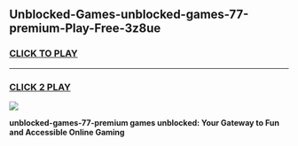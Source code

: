 
## Unblocked-Games-unblocked-games-77-premium-Play-Free-3z8ue
<h3>
<a href="https://premium76.site?title=unblocked-games-77-premium&ref=20M">CLICK TO PLAY</a></h3>
<hr>

<h3>
<a href="https://premium76.site?title=unblocked-games-77-premium&ref=20M">CLICK 2 PLAY</a>
  
</h3>

<a href="https://premium76.site?title=unblocked-games-77-premium&ref=19M"><img src="https://clearcache.store/games.png"></a>


**unblocked-games-77-premium games unblocked: Your Gateway to Fun and Accessible Online Gaming**
